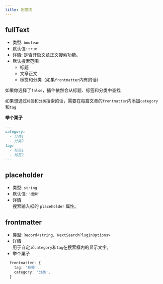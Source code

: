 ```yaml
---
title: 配置项
---
```


## fullText

- 类型: `boolean`
- 默认值: `true`
- 详情:
  是否开启文章正文搜索功能。
- 默认搜索范围
  - 标题
  - 文章正文
  - 标签和分类（如果`frontmatter`内有的话）

如果你选择了`false`，插件依然会从标题、标签和分类中查找

如果想通过`标签`和`分类`搜索的话，需要在每篇文章的`frontmatter`内添加`category`和`tag`

**举个栗子**

```md
---
category:
  - 分类1
  - 分类2
tag:
  - 标签1
  - 标签2
---
```

## placeholder

- 类型: `string`
- 默认值: `'搜索'`
- 详情\
  搜索输入框的 `placeholder` 属性。

## frontmatter

- 类型: `Record<string, NextSearchPluginOptions>`
- 详情\
  用于自定义`category`和`tag`在搜索框内的显示文字。
- 举个栗子

```ts
  frontmatter: {
    tag: '标签',
    category: '分类',
  }
```
